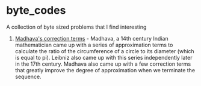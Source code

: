 # byte_codes
A collection of byte sized problems that I find interesting

1. [Madhava's correction terms](https://en.wikipedia.org/wiki/Madhava%27s_correction_term) - Madhava, a 14th century Indian mathematician came up with a series of approximation terms to calculate the ratio of the circumference of a circle to its diameter (which is equal to pi). Leibniz also came up with this series independently later in the 17th century. Madhava also came up with a few correction terms that greatly improve the degree of approximation when we terminate the sequence.
